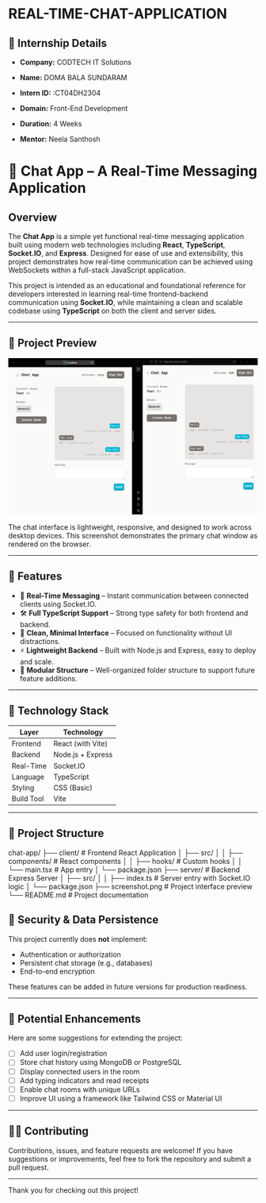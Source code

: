 # REAL-TIME-CHAT-APPLICATION

## 🏢 Internship Details

- **Company:** CODTECH IT Solutions  

- **Name:** DOMA BALA SUNDARAM

- **Intern ID:** :CT04DH2304

- **Domain:** Front-End Development  

- **Duration:** 4 Weeks

- **Mentor:** Neela Santhosh

# 🧩 Chat App – A Real-Time Messaging Application

## Overview

The **Chat App** is a simple yet functional real-time messaging application built using modern web technologies including **React**, **TypeScript**, **Socket.IO**, and **Express**. Designed for ease of use and extensibility, this project demonstrates how real-time communication can be achieved using WebSockets within a full-stack JavaScript application.

This project is intended as an educational and foundational reference for developers interested in learning real-time frontend-backend communication using **Socket.IO**, while maintaining a clean and scalable codebase using **TypeScript** on both the client and server sides.

---

## 📸 Project Preview

![Chat App Screenshot](Assets/screenshot.png)

The chat interface is lightweight, responsive, and designed to work across desktop devices. This screenshot demonstrates the primary chat window as rendered on the browser.

---

## 🚀 Features

- 🔁 **Real-Time Messaging** – Instant communication between connected clients using Socket.IO.
- 🛠️ **Full TypeScript Support** – Strong type safety for both frontend and backend.
- 💬 **Clean, Minimal Interface** – Focused on functionality without UI distractions.
- ⚡ **Lightweight Backend** – Built with Node.js and Express, easy to deploy and scale.
- 🧩 **Modular Structure** – Well-organized folder structure to support future feature additions.

---

## 🧱 Technology Stack

| Layer      | Technology        |
|------------|-------------------|
| Frontend   | React (with Vite) |
| Backend    | Node.js + Express |
| Real-Time  | Socket.IO         |
| Language   | TypeScript        |
| Styling    | CSS (Basic)       |
| Build Tool | Vite              |

---

## 📂 Project Structure

chat-app/
├── client/                 # Frontend React Application
│   ├── src/
│   │   ├── components/     # React components
│   │   ├── hooks/          # Custom hooks
│   │   └── main.tsx        # App entry
│   └── package.json
├── server/                 # Backend Express Server
│   ├── src/
│   │   ├── index.ts        # Server entry with Socket.IO logic
│   └── package.json
├── screenshot.png          # Project interface preview
└── README.md               # Project documentation


## 🔐 Security & Data Persistence

This project currently does **not** implement:

* Authentication or authorization
* Persistent chat storage (e.g., databases)
* End-to-end encryption

These features can be added in future versions for production readiness.

---

## 🧩 Potential Enhancements

Here are some suggestions for extending the project:

* [ ] Add user login/registration
* [ ] Store chat history using MongoDB or PostgreSQL
* [ ] Display connected users in the room
* [ ] Add typing indicators and read receipts
* [ ] Enable chat rooms with unique URLs
* [ ] Improve UI using a framework like Tailwind CSS or Material UI

---

## 🙋‍♂️ Contributing

Contributions, issues, and feature requests are welcome!
If you have suggestions or improvements, feel free to fork the repository and submit a pull request.

---

Thank you for checking out this project!
